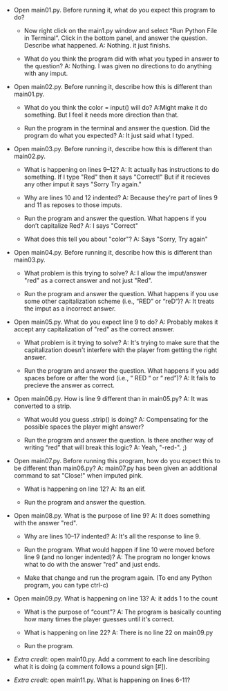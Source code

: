 - Open main01.py. Before running it, what do you expect this program to do?
  - Now right click on the main1.py window and select “Run Python File in Terminal”. Click in the bottom panel, and answer the question. Describe what happened.
  A: Nothing. it just finishs.

  - What do you think the program did with what you typed in answer to the question?
  A: Nothing. I was given no directions to do anything with any imput.

- Open main02.py. Before running it, describe how this is different than main01.py.
  - What do you think the color = input() will do?
  A:Might make it do something. But I feel it needs more direction than that.

  - Run the program in the terminal and answer the question. Did the program do what you expected?
  A: It just said what I typed.

- Open main03.py. Before running it, describe how this is different than main02.py.
  - What is happening on lines 9–12?
  A: It actually has instructions to do something. If I type "Red" then it says "Correct!" But if it recieves any other imput it says
    "Sorry Try again."

  - Why are lines 10 and 12 indented?
  A: Because they're part of lines 9 and 11 as reposes to those imputs.

  - Run the program and answer the question. What happens if you don’t capitalize Red?
  A: I says "Correct"

  - What does this tell you about "color"?
  A: Says "Sorry, Try again"

- Open main04.py. Before running it, describe how this is different than main03.py.
  - What problem is this trying to solve?
  A: I allow the imput/answer "red" as a correct answer and not just "Red".

  - Run the program and answer the question. What happens if you use some other capitalization scheme (i.e., “RED” or “reD“)?
  A: It treats the imput as a incorrect answer.

- Open main05.py. What do you expect line 9 to do?
  A: Probably makes it accept any capitalization of "red" as the correct answer.

  - What problem is it trying to solve?
  A: It's trying to make sure that the capitalization doesn't interfere with the player from getting the right answer.

  - Run the program and answer the question. What happens if you add spaces before or after the word (i.e., “ RED “ or “ red”)?
  A: It fails to precieve the answer as correct.

 - Open main06.py. How is line 9 different than in main05.py?
  A: It was converted to a strip.

   - What would you guess .strip() is doing?
   A: Compensating for the possible spaces the player might answer?

   - Run the program and answer the question. Is there another way of writing “red” that will break this logic?
   A: Yeah, "-red-". ;)

 - Open main07.py. Before running this program, how do you expect this to be different than main06.py?
  A: main07.py has been given an additional command to sat "Close!" when imputed pink.

   - What is happening on line 12?
   A: Its an elif.

   - Run the program and answer the question.
 - Open main08.py. What is the purpose of line 9?
  A: It does something with the answer "red".

   - Why are lines 10–17 indented?
   A: It's all the response to line 9.

   - Run the program. What would happen if line 10 were moved before line 9 (and no longer indented)?
   A: The program no longer knows what to do with the answer "red" and just ends.

   - Make that change and run the program again. (To end any Python program, you can type ctrl-c)
 - Open main09.py. What is happening on line 13?
  A: it adds 1 to the count
   - What is the purpose of “count”?
   A: The program is basically counting how many times the player guesses until it's correct.

   - What is happening on line 22?
   A: There is no line 22 on main09.py

   - Run the program.
 - *Extra credit:* open main10.py. Add a comment to each line describing what it is doing (a comment follows a pound sign [#]).
 - *Extra credit:* open main11.py. What is happening on lines 6-11?